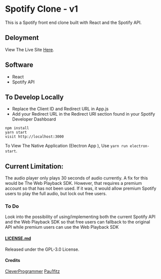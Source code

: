 # Spotify Clone - v1

This is a Spotify front end clone built with React and the Spotify API.

## Deloyment 

View The Live Site [Here](https://spotify-v1.jackjona.live).

## Software

- React
- Spotify API

## To Develop Locally

- Replace the Client ID and Redirect URL in App.js
- Add your Redirect URL in the Redirect URI section found in your Spotify Developer Dashboard

```
npm install
yarn start
visit http://localhost:3000

```

To View The Native Application (Electron App ), Use `yarn run electron-start`.

## Current Limitation:

The audio player only plays 30 seconds of audio currently. A fix for this would be The Web Playback SDK. However, that requires a premium account so that has not been used. If it was, it would allow premium Spotify users to play the full audio, but lock out free users. 

### To Do

Look into the possibility of using/implementing both the current Spotify API and the Web Playback SDK so that free users can fallback to the original API while premium users can use the Web Playback SDK

#### [LICENSE.md](https://github.com/Pau1fitz/react-spotify/blob/master/LICENSE)
Released under the GPL-3.0 License.

#### Credits

[CleverProgrammer](https://github.com/CleverProgrammers/spotify-clone)
[Pau1fitz](https://github.com/Pau1fitz/react-spotify)